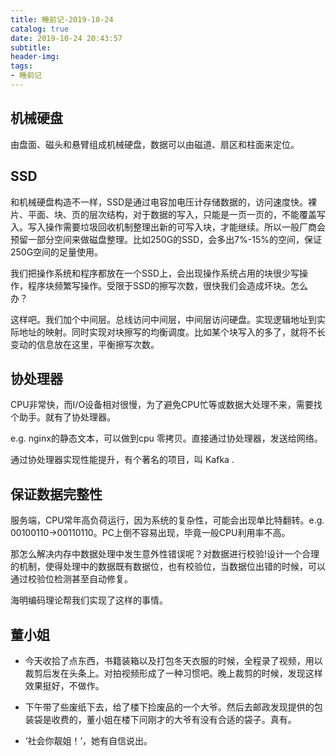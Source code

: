 ```yaml
---
title: 睡前记-2019-10-24
catalog: true
date: 2019-10-24 20:43:57
subtitle:
header-img:
tags:
- 睡前记
---
```

## 机械硬盘

由盘面、磁头和悬臂组成机械硬盘，数据可以由磁道、扇区和柱面来定位。

## SSD

和机械硬盘构造不一样，SSD是通过电容加电压计存储数据的，访问速度快。裸片、平面、块、页的层次结构，对于数据的写入，只能是一页一页的，不能覆盖写入。写入操作需要垃圾回收机制整理出新的可写入块，才能继续。所以一般厂商会预留一部分空间来做磁盘整理。比如250G的SSD，会多出7%-15%的空间，保证250G空间的足量使用。

我们把操作系统和程序都放在一个SSD上，会出现操作系统占用的块很少写操作，程序块频繁写操作。受限于SSD的擦写次数，很快我们会造成坏块。怎么办？

这样吧。我们加个中间层。总线访问中间层，中间层访问硬盘。实现逻辑地址到实际地址的映射。同时实现对块擦写的均衡调度。比如某个块写入的多了，就将不长变动的信息放在这里，平衡擦写次数。

## 协处理器

CPU非常快，而I/O设备相对很慢，为了避免CPU忙等或数据大处理不来，需要找个助手。就有了协处理器。

e.g. nginx的静态文本，可以做到cpu 零拷贝。直接通过协处理器，发送给网络。

通过协处理器实现性能提升，有个著名的项目，叫 Kafka .

## 保证数据完整性

服务端，CPU常年高负荷运行，因为系统的复杂性，可能会出现单比特翻转。e.g. 00100110->00110110。PC上倒不容易出现，毕竟一般CPU利用率不高。

那怎么解决内存中数据处理中发生意外性错误呢？对数据进行校验!设计一个合理的机制，使得处理中的数据既有数据位，也有校验位，当数据位出错的时候，可以通过校验位检测甚至自动修复。

海明编码理论帮我们实现了这样的事情。



## 董小姐

- 今天收拾了点东西，书籍装箱以及打包冬天衣服的时候，全程录了视频，用以裁剪后发在头条上。对拍视频形成了一种习惯吧。晚上裁剪的时候，发现这样效果挺好，不做作。

- 下午带了些废纸下去，给了楼下捡废品的一个大爷。然后去邮政发现提供的包装袋是收费的，董小姐在楼下问刚才的大爷有没有合适的袋子。真有。

- ‘社会你靓姐！’，她有自信说出。



